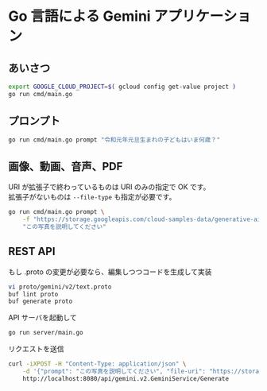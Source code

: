 # Go 言語による Gemini アプリケーション

## あいさつ

```sh
export GOOGLE_CLOUD_PROJECT=$( gcloud config get-value project )
go run cmd/main.go
```

## プロンプト

```sh
go run cmd/main.go prompt "令和元年元旦生まれの子どもはいま何歳？"
```

## 画像、動画、音声、PDF

URI が拡張子で終わっているものは URI のみの指定で OK です。  
拡張子がないものは `--file-type` も指定が必要です。

```sh
go run cmd/main.go prompt \
    -f "https://storage.googleapis.com/cloud-samples-data/generative-ai/image/scones.jpg" \
    "この写真を説明してください"
```

## REST API

もし .proto の変更が必要なら、編集しつつコードを生成して実装

```sh
vi proto/gemini/v2/text.proto
buf lint proto
buf generate proto
```

API サーバを起動して

```sh
go run server/main.go
```

リクエストを送信

```sh
curl -iXPOST -H "Content-Type: application/json" \
    -d '{"prompt": "この写真を説明してください", "file-uri": "https://storage.googleapis.com/cloud-samples-data/generative-ai/image/scones.jpg"}' \
    http://localhost:8080/api/gemini.v2.GeminiService/Generate
```
